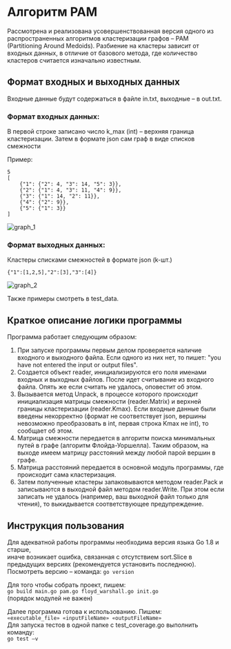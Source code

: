 # Алгоритм PAM
Рассмотрена и реализована усовершенствованная версия одного из распространенных алгоритмов кластеризации графов – PAM (Partitioning Around Medoids). 
Разбиение на кластеры зависит от входных данных, в отличие от базового метода, где количество кластеров считается изначально известным.

## Формат входных и выходных данных
Входные данные будут содержаться в файле in.txt, выходные – в out.txt.

### Формат входных данных:
В первой строке записано число k_max (int) – верхняя граница кластеризации.
Затем в формате json сам граф в виде списков смежности  
  
Пример:  
```
5                                       
[                                       
    {"1": {"2": 4, "3": 14, "5": 3}},   
    {"2": {"1": 4, "3": 11, "4": 9}},   
    {"3": {"1": 14, "2": 11}},          
    {"4": {"2": 9}},                    
    {"5": {"1": 3}}                     
]
```
![graph_1](https://github.com/Prudkovskiy/k-medoids/blob/master/img/graph_1.jpg)  

### Формат выходных данных:
Кластеры списками смежностей в формате json (k-шт.)  
```
{"1":[1,2,5],"2":[3],"3":[4]}
```
![graph_2](https://github.com/Prudkovskiy/k-medoids/blob/master/img/graph_2.jpg)  

Также примеры смотреть в test_data.

## Краткое описание логики программы
Программа работает следующим образом:
1)	При запуске программы первым делом проверяется наличие входного и выходного файла. Если одного из них нет, то пишет: "you have not entered the input or output files".
2)	Создается объект reader, инициализируются его поля именами входных и выходных файлов. После идет считывание из входного файла. Опять же если считать не удалось, оповестит об этом.
3)	Вызывается метод Unpack, в процессе которого происходит инициализация матрицы смежности (reader.Matrix) и верхней границы кластеризации (reader.Kmax). Если входные данные были введены некорректно (формат не соответствует json, вершины невозможно преобразовать в int, первая строка Kmax не int), то сообщает об этом.
4)	Матрица смежности передается в алгоритм поиска минимальных путей в графе (алгоритм Флойда-Уоршелла). Таким образом, на выходе имеем матрицу расстояний между любой парой вершин в графе.
5)	Матрица расстояний передается в основной модуль программы, где происходит сама кластеризация.
6)	Затем полученные кластеры запаковываются методом reader.Pack и записываются в выходной файл методом reader.Write. При этом если записать не удалось (например, ваш выходной файл только для чтения), то выкидывается соответствующее предупреждение.


## Инструкция пользования
Для адекватной работы программы необходима версия языка Go 1.8 и старше,  
иначе возникает ошибка, связанная с отсутствием sort.Slice в предыдущих версиях (рекомендуется установить последнюю).  
Посмотреть версию – команда: `go version`  

Для того чтобы собрать проект, пишем:  
`go build main.go pam.go floyd_warshall.go init.go`  
(порядок модулей не важен)  

Далее программа готова к использованию. Пишем:  
`«executable_file» «inputFileName» «outputFileName»`  
Для запуска тестов в одной папке с test_coverage.go выполнить команду:  
`go test –v`
